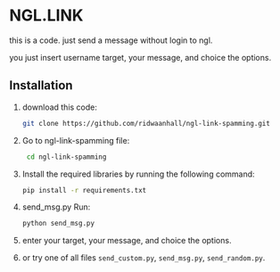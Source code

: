 # NGL.LINK

this is a code. just send a message without login to ngl.

you just insert username target, your message, and choice the options.

## Installation

1. download this code:

   ```bash
   git clone https://github.com/ridwaanhall/ngl-link-spamming.git
   ```

2. Go to ngl-link-spamming file:

    ```bash
     cd ngl-link-spamming
    ```

3. Install the required libraries by running the following command:

    ```bash
    pip install -r requirements.txt
    ```

4. send_msg.py Run:

     ```bash
     python send_msg.py
     ```

5. enter your target, your message, and choice the options.

6. or try one of all files `send_custom.py`, `send_msg.py`, `send_random.py`.
